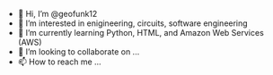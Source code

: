 - 👋 Hi, I’m @geofunk12
- 👀 I’m interested in enigineering, circuits, software engineering
- 🌱 I’m currently learning Python, HTML, and Amazon Web Services (AWS)
- 💞️ I’m looking to collaborate on ...
- 📫 How to reach me ...

<!---
geofunk12/geofunk12 is a ✨ special ✨ repository because its `README.md` (this file) appears on your GitHub profile.
You can click the Preview link to take a look at your changes.
--->
